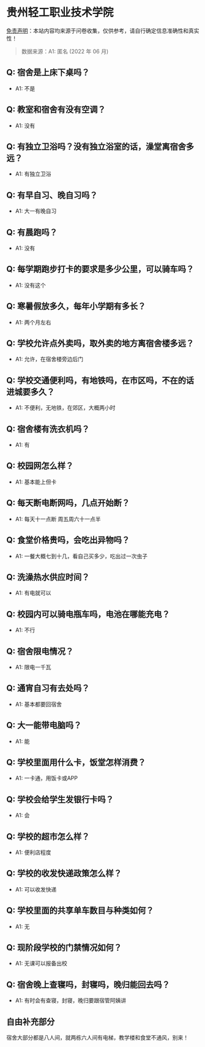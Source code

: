 # 贵州轻工职业技术学院

[免责声明](https://colleges.chat/#_3)：本站内容均来源于问卷收集，仅供参考，请自行确定信息准确性和真实性！

> 数据来源：A1: 匿名 (2022 年 06 月)

## Q: 宿舍是上床下桌吗？

- A1: 不是

## Q: 教室和宿舍有没有空调？

- A1: 没有

## Q: 有独立卫浴吗？没有独立浴室的话，澡堂离宿舍多远？

- A1: 有独立卫浴

## Q: 有早自习、晚自习吗？

- A1: 大一有晚自习

## Q: 有晨跑吗？

- A1: 没有

## Q: 每学期跑步打卡的要求是多少公里，可以骑车吗？

- A1: 没有这个

## Q: 寒暑假放多久，每年小学期有多长？

- A1: 两个月左右

## Q: 学校允许点外卖吗，取外卖的地方离宿舍楼多远？

- A1: 允许，在宿舍楼旁边后门

## Q: 学校交通便利吗，有地铁吗，在市区吗，不在的话进城要多久？

- A1: 不便利，无地铁，在郊区，大概两小时

## Q: 宿舍楼有洗衣机吗？

- A1: 有

## Q: 校园网怎么样？

- A1: 基本能上但卡

## Q: 每天断电断网吗，几点开始断？

- A1: 每天十一点断 周五周六十一点半

## Q: 食堂价格贵吗，会吃出异物吗？

- A1: 一餐大概七到十几，看自己买多少，吃出过一次虫子

## Q: 洗澡热水供应时间？

- A1: 有电就可以

## Q: 校园内可以骑电瓶车吗，电池在哪能充电？

- A1: 不行

## Q: 宿舍限电情况？

- A1: 限电一千瓦

## Q: 通宵自习有去处吗？

- A1: 基本都要回宿舍

## Q: 大一能带电脑吗？

- A1: 能

## Q: 学校里面用什么卡，饭堂怎样消费？

- A1: 一卡通，用饭卡或APP

## Q: 学校会给学生发银行卡吗？

- A1: 会

## Q: 学校的超市怎么样？

- A1: 便利店程度

## Q: 学校的收发快递政策怎么样？

- A1: 可以收发快递

## Q: 学校里面的共享单车数目与种类如何？

- A1: 无

## Q: 现阶段学校的门禁情况如何？

- A1: 无课可以报备出校

## Q: 宿舍晚上查寝吗，封寝吗，晚归能回去吗？

- A1: 有时会有查寝，封寝，晚归要跟宿管阿姨讲

## 自由补充部分

宿舍大部分都是八人间，就两栋六人间有电梯，教学楼和食堂不通风，别来！